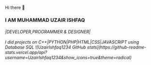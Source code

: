 Hi there 👋
<h3>I AM MUHAMMAD UZAIR ISHFAQ
<h6>|DEVELOPER,PROGRAMMER & DESIGNER| <br>
  <br>
 I did projects on C++|PYTHON|PHP|HTML|CSS|JAVASCRIPT using Database SQL
  ![UzairIshfaq1234 GitHub stats](https://github-readme-stats.vercel.app/api?username=UzairIshfaq1234&show_icons=true&theme=radical)
